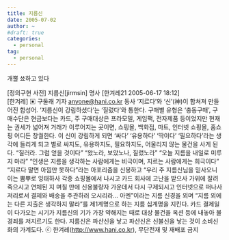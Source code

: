 ```yaml
---
title: 지름신
date: 2005-07-02
author: ~
#draft: true
categories:
  - personal
tag:
  - personal
---
```




개뿔 쑈하고 있다

[정의구현 사전] 지름신[jirmsin] 명사 
[한겨레21 2005-06-17 18:12]  
[한겨레] ▣ 구둘래 기자 anyone@hani.co.kr 
동사 ‘지르다’와 ‘신’(神)이 합쳐져 만들어진 합성어. ‘지름신이 강림하셨다’는 ‘질렀다’와 통한다. 구매별 유형은 ‘충동구매’, 구매수단은 현금보다는 카드, 주 구매대상은 프라모델, 게임팩, 전자제품 등이었지만 현재는 권세가 넓어져 거래가 이루어지는 곳이면, 쇼핑몰, 백화점, 마트, 인터넷 쇼핑몰, 홈쇼핑 어디든 창궐한다. 이 신이 강림하게 되면 ‘싸다’ ‘유용하다’ ‘딱이다’ ‘필요하다’라는 생각에 들리게 되고 별로 싸지도, 유용하지도, 필요하지도, 어울리지 않는 물건을 사게 된다. “질러라. 그럼 얻을 것이다” “왔노라, 보았노나, 질렀노라” “오늘 지름을 내일로 미루지 마라” “인생은 지름을 생각하는 사람에게는 비극이며, 지르는 사람에게는 희극이다” “지르다 말면 아낌만 못하다”라는 아포리즘을 신봉하고 “우리 주 지름신님을 믿사오니 이는 뽐뿌로 잉태하사 각종 쇼핑몰에서 나시고 카드 회사에 고난을 받으사 가위에 잘려 죽으시고 연체된 지 며칠 만에 신용불량자 가운데서 다시 구제되시고 인터넷으로 떠나사 저리로서 결제와 배송을 주관하러 오시리라… 아멘”이라는 지름 신경을 외며 “지름 외에는 다른 지출은 생각하지 말라”를 제1계명으로 하는 지름 십계명을 지킨다. 카드 결제일이 다가오는 시기가 지름신의 기가 가장 약해지는 때로 대상 물건을 옥션 등에 내놓아 불경죄를 저지르기도 한다. 지름신은 파산신을 낳고 파산신은 신불신을 낳는 것이 소비신화의 가계도다.
ⓒ 한겨레(http://www.hani.co.kr), 무단전재 및 재배포 금지


 






